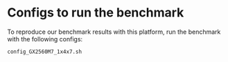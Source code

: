 # Configs to run the benchmark
To reproduce our benchmark results with this platform, run the benchmark with the following configs:
```
config_GX2560M7_1x4x7.sh
```

